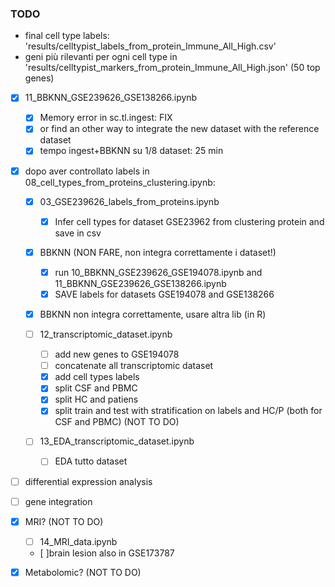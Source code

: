 ### TODO

- final cell type labels: 'results/celltypist_labels_from_protein_Immune_All_High.csv'
- geni più rilevanti per ogni cell type in 'results/celltypist_markers_from_protein_Immune_All_High.json' (50 top genes)

- [X] 11_BBKNN_GSE239626_GSE138266.ipynb
    - [X] Memory error in sc.tl.ingest: FIX
    - [X] or find an other way to integrate the new dataset with the reference dataset
    - [X] tempo ingest+BBKNN su 1/8 dataset: 25 min

- [X] dopo aver controllato labels in 08_cell_types_from_proteins_clustering.ipynb:

    - [X] 03_GSE239626_labels_from_proteins.ipynb
        - [X] Infer cell types for dataset GSE23962 from clustering protein and save in csv

    - [X] BBKNN (NON FARE, non integra correttamente i dataset!)
        - [X] run 10_BBKNN_GSE239626_GSE194078.ipynb and 11_BBKNN_GSE239626_GSE138266.ipynb
        - [X] SAVE labels for datasets GSE194078 and GSE138266
    
    - [X] BBKNN non integra correttamente, usare altra lib (in R)

    - [ ] 12_transcriptomic_dataset.ipynb
        - [ ] add new genes to GSE194078
        - [ ] concatenate all transcriptomic dataset
        - [X] add cell types labels
        - [X] split CSF and PBMC
        - [X] split HC and patiens
        - [X] split train and test with stratification on labels and HC/P (both for CSF and PBMC) (NOT TO DO)

    - [ ] 13_EDA_transcriptomic_dataset.ipynb
        - [ ] EDA tutto dataset

- [ ] differential expression analysis

- [ ] gene integration

- [X] MRI? (NOT TO DO)
    - [ ] 14_MRI_data.ipynb
    - [ ]brain lesion also in GSE173787

- [X] Metabolomic? (NOT TO DO)
